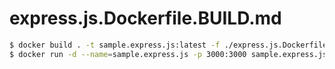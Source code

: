 # express.js.Dockerfile.BUILD.md

```bash
$ docker build . -t sample.express.js:latest -f ./express.js.Dockerfile
$ docker run -d --name=sample.express.js -p 3000:3000 sample.express.js
```